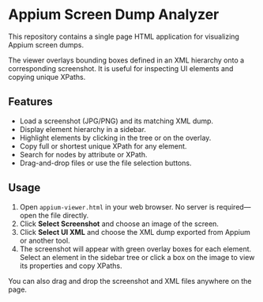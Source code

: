# Appium Screen Dump Analyzer

This repository contains a single page HTML application for visualizing Appium screen dumps.

The viewer overlays bounding boxes defined in an XML hierarchy onto a corresponding screenshot. It is useful for inspecting UI elements and copying unique XPaths.

## Features

- Load a screenshot (JPG/PNG) and its matching XML dump.
- Display element hierarchy in a sidebar.
- Highlight elements by clicking in the tree or on the overlay.
- Copy full or shortest unique XPath for any element.
- Search for nodes by attribute or XPath.
- Drag-and-drop files or use the file selection buttons.

## Usage

1. Open `appium-viewer.html` in your web browser. No server is required—open the file directly.
2. Click **Select Screenshot** and choose an image of the screen.
3. Click **Select UI XML** and choose the XML dump exported from Appium or another tool.
4. The screenshot will appear with green overlay boxes for each element. Select an element in the sidebar tree or click a box on the image to view its properties and copy XPaths.

You can also drag and drop the screenshot and XML files anywhere on the page.
